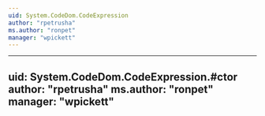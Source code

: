 ```yaml
---
uid: System.CodeDom.CodeExpression
author: "rpetrusha"
ms.author: "ronpet"
manager: "wpickett"
---
```


---
uid: System.CodeDom.CodeExpression.#ctor
author: "rpetrusha"
ms.author: "ronpet"
manager: "wpickett"
---
